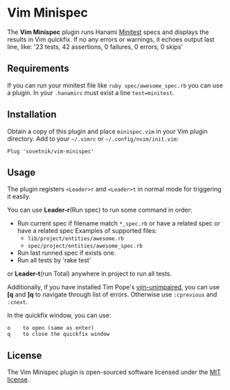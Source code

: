 # Vim Minispec

The **Vim Minispec** plugin runs Hanami [Minitest](https://github.com/seattlerb/minitest) specs and displays the results in Vim quickfix. If no any errors or warnings, it echoes output last line, like: '23 tests, 42 assertions, 0 failures, 0 errors, 0 skips'

## Requirements

If you can run your minitest file like `ruby spec/awesome_spec.rb` you can use a plugin.
In your `.hanamirc` must exist a line `test=minitest`.

## Installation

Obtain a copy of this plugin and place `minispec.vim` in your Vim plugin directory.
Add to your `~/.vimrc` or `~/.config/nvim/init.vim`:
```
Plug 'sovetnik/vim-minispec'
```
## Usage

The plugin registers `<Leader>r` and `<Leader>t` in normal mode for triggering it easily. 

You can use **Leader-r**(Run spec) to run some command in order:
- Run current spec if filename match `*_spec.rb` or have a related spec or have a related spec
  Examples of supported files:
  - `lib/project/entities/awesome.rb`
  - `spec/project/entities/awesome_spec.rb`
- Run last runned spec if exists one.
- Run all tests by 'rake test'

or **Leader-t**(run Total) anywhere in project to run all tests.

Additionally, if you have installed Tim Pope's [vim-unimpaired](https://github.com/tpope/vim-unimpaired), you can use **[q** and **]q** to navigate through list of errors. 
Otherwise use `:cprevious` and `:cnext`.

In the quickfix window, you can use:

    o    to open (same as enter)
    q    to close the quickfix window


## License
The Vim Minispec plugin is open-sourced software licensed under the [MIT license](http://opensource.org/licenses/MIT).
